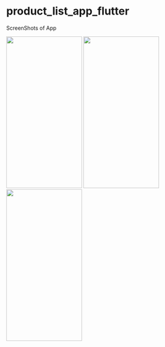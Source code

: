 # product_list_app_flutter

ScreenShots of App

<img src="https://user-images.githubusercontent.com/98202630/246899279-612ba35d-5bb1-44e5-a739-e48c36a429ad.png" width="200" height="400" />
<img src="https://user-images.githubusercontent.com/98202630/246899297-2883926c-519d-4231-ad9b-d41f534f45e2.png" width="200" height="400" />
<img src="https://user-images.githubusercontent.com/98202630/246899303-e4498d59-d6ac-4d1a-83b6-dd8b94e11414.png" width="200" height="400" />
